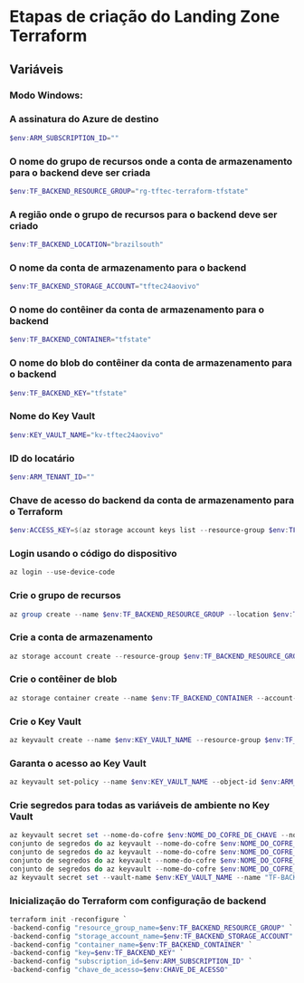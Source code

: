 # Etapas de criação do Landing Zone Terraform

## Variáveis

### Modo Windows:

### A assinatura do Azure de destino
```powershell
$env:ARM_SUBSCRIPTION_ID=""
```

### O nome do grupo de recursos onde a conta de armazenamento para o backend deve ser criada
```powershell
$env:TF_BACKEND_RESOURCE_GROUP="rg-tftec-terraform-tfstate"
```

### A região onde o grupo de recursos para o backend deve ser criado
```powershell
$env:TF_BACKEND_LOCATION="brazilsouth"
```

### O nome da conta de armazenamento para o backend
```powershell
$env:TF_BACKEND_STORAGE_ACCOUNT="tftec24aovivo"
```

### O nome do contêiner da conta de armazenamento para o backend
```powershell
$env:TF_BACKEND_CONTAINER="tfstate"
```

### O nome do blob do contêiner da conta de armazenamento para o backend
```powershell
$env:TF_BACKEND_KEY="tfstate"
```

### Nome do Key Vault
```powershell
$env:KEY_VAULT_NAME="kv-tftec24aovivo"
```

### ID do locatário
```powershell
$env:ARM_TENANT_ID=""
```

### Chave de acesso do backend da conta de armazenamento para o Terraform
```powershell
$env:ACCESS_KEY=$(az storage account keys list --resource-group $env:TF_BACKEND_RESOURCE_GROUP --account-name $env:TF_BACKEND_STORAGE_ACCOUNT --query "[0].value" --output tsv)
```

### Login usando o código do dispositivo
```powershell
az login --use-device-code
```

### Crie o grupo de recursos
```powershell
az group create --name $env:TF_BACKEND_RESOURCE_GROUP --location $env:TF_BACKEND_LOCATION
```

### Crie a conta de armazenamento
```powershell
az storage account create --resource-group $env:TF_BACKEND_RESOURCE_GROUP --name $env:TF_BACKEND_STORAGE_ACCOUNT --sku Standard_LRS --encryption-services blob --location $env:TF_BACKEND_LOCATION
```

### Crie o contêiner de blob
```powershell
az storage container create --name $env:TF_BACKEND_CONTAINER --account-name $env:TF_BACKEND_STORAGE_ACCOUNT
```

### Crie o Key Vault
```powershell
az keyvault create --name $env:KEY_VAULT_NAME --resource-group $env:TF_BACKEND_RESOURCE_GROUP --location $env:TF_BACKEND_LOCATION --enable-rbac-authorization $false
```

### Garanta o acesso ao Key Vault
```powershell
az keyvault set-policy --name $env:KEY_VAULT_NAME --object-id $env:ARM_CLIENT_ID --secret-permissions get list --key-permissions get list --certificate-permissions get list
```

### Crie segredos para todas as variáveis ​​de ambiente no Key Vault
```powershell
az keyvault secret set --nome-do-cofre $env:NOME_DO_COFRE_DE_CHAVE --nome "CONTA-DE-ARMAZENAMENTO-DE-BACKEND-TF" --valor $env:CONTA_DE_ARMAZENAMENTO_DE_BACKEND_TF
conjunto de segredos do az keyvault --nome-do-cofre $env:NOME_DO_COFRE_DE_CHAVE --nome "CHAVE-DE-BACKEND-TF" --valor $env:NOME_DO_COFRE_DE_CHAVE
conjunto de segredos do az keyvault --nome-do-cofre $env:NOME_DO_COFRE_DE_CHAVE --nome "ID-DO-TENENTE-DA-ARMA" --valor $env:ID_DO_TENENTE_DA-ARMA
conjunto de segredos do az keyvault --nome-do-cofre $env:NOME_DO_COFRE_DE_CHAVE --nome "ID-DA-ARM-ASSINATURA" --valor $env:ID_DA_ARM_ASSINATURA
conjunto de segredos do az keyvault --nome-do-cofre $env:NOME_DO_COFRE_DE_CHAVE --nome "GRUPO-DE-RECURSOS-DE-BACKEND-TF" --valor $env:TF_BACKEND_RESOURCE_GROUP
az keyvault secret set --vault-name $env:KEY_VAULT_NAME --name "TF-BACKEND-CONTAINER" --value $env:TF_BACKEND_CONTAINER
```

### Inicialização do Terraform com configuração de backend
```powershell
terraform init -reconfigure `
-backend-config "resource_group_name=$env:TF_BACKEND_RESOURCE_GROUP" `
-backend-config "storage_account_name=$env:TF_BACKEND_STORAGE_ACCOUNT" `
-backend-config "container_name=$env:TF_BACKEND_CONTAINER" `
-backend-config "key=$env:TF_BACKEND_KEY" `
-backend-config "subscription_id=$env:ARM_SUBSCRIPTION_ID" `
-backend-config "chave_de_acesso=$env:CHAVE_DE_ACESSO"
```